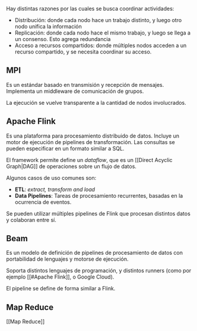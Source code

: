 Hay distintas razones por las cuales se busca coordinar actividades:

- Distribución: donde cada nodo hace un trabajo distinto, y luego otro nodo unifica la información
- Replicación: donde cada nodo hace el mismo trabajo, y luego se llega a un consenso. Esto agrega redundancia
- Acceso a recursos compartidos: donde múltiples nodos acceden a un recurso compartido, y se necesita coordinar su acceso.

## MPI

Es un estándar basado en transmisión y recepción de mensajes. Implementa un middleware de comunicación de grupos.

La ejecución se vuelve transparente a la cantidad de nodos involucrados.

## Apache Flink

Es una plataforma para procesamiento distribuido de datos. Incluye un motor de ejecución de pipelines de transformación. Las consultas se pueden especificar en un formato similar a SQL.

El framework permite define un *dataflow*, que es un [[Direct Acyclic Graph|DAG]] de operaciones sobre un flujo de datos.

Algunos casos de uso comunes son:

- **ETL**: *extract, transform and load*
- **Data Pipelines**: Tareas de procesamiento recurrentes, basadas en la ocurrencia de eventos.

Se pueden utilizar múltiples pipelines de Flink que procesan distintos datos y colaboran entre sí.

## Beam

Es un modelo de definición de pipelines de procesamiento de datos con portabilidad de lenguajes y motorse de ejecución.

Soporta distintos lenguajes de programación, y distintos runners (como por ejemplo [[#Apache Flink]], o Google Cloud).

El pipeline se define de forma similar a Flink.

## Map Reduce
[[Map Reduce]]